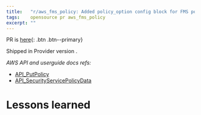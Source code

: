```yaml
---
title:   "r/aws_fms_policy: Added policy_option config block for FMS policy"
tags:    opensource pr aws_fms_policy
excerpt: ""
---
```


PR is [here][pr]{: .btn .btn--primary}

Shipped in Provider version []().

*AWS API and userguide docs refs:*
- [API_PutPolicy](https://docs.aws.amazon.com/fms/2018-01-01/APIReference/API_PutPolicy.html)
- [API_SecurityServicePolicyData](https://docs.aws.amazon.com/fms/2018-01-01/APIReference/API_SecurityServicePolicyData.html)

# Lessons learned

[pr]:https://github.com/hashicorp/terraform-provider-aws/pull/25362
